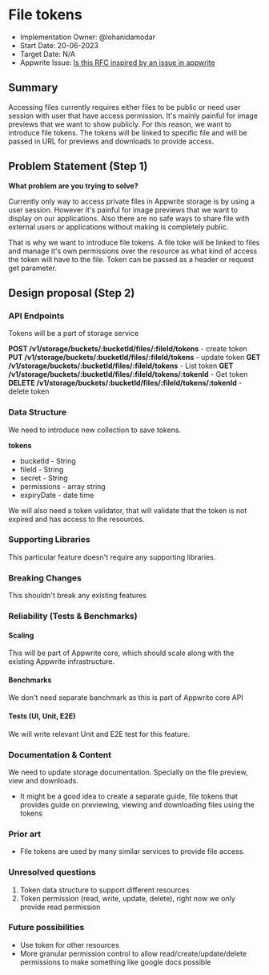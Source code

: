 # File tokens

- Implementation Owner: @lohanidamodar
- Start Date: 20-06-2023
- Target Date: N/A
- Appwrite Issue:
  [Is this RFC inspired by an issue in appwrite](https://github.com/appwrite/appwrite/issues/)

## Summary

[summary]: #summary

<!-- Brief explanation of the proposed contribution. Write your answer below. -->

Accessing files currently requires either files to be public or need user session with user that have access permission. It's mainly painful for image previews that we want to show publicly. For this reason, we want to introduce file tokens. The tokens will be linked to specific file and will be passed in URL for previews and downloads to provide access.

## Problem Statement (Step 1)

[problem-statement]: #problem-statement

**What problem are you trying to solve?**

<!--
What problem are you trying to solve? Explain the context or background in which this problem exists.
Please avoid discussing your proposed solution.
-->

Currently only way to access private files in Appwrite storage is by using a user session. However it's painful for image previews that we want to display on our applications. Also there are no safe ways to share file with external users or applications without making is completely public.

That is why we want to introduce file tokens. A file toke will be linked to files and manage it's own permissions over the resource as what kind of access the token will have to the file. Token can be passed as a header or request get parameter.

## Design proposal (Step 2)

[design-proposal]: #design-proposal

<!--
This is the technical portion of the RFC. Explain the design in sufficient detail, keeping in mind the following:

- Its interaction with other parts of the system is clear
- It is reasonably clear how the contribution would be implemented
- Dependencies on libraries, tools, projects, or work that isn't yet complete
- New API routes that need to be created or modifications to the existing routes (if needed)
- Any breaking changes and ways in which we can ensure backward compatibility.
- Use Cases
- Goals
- Deliverables
- Changes to documentation
- Ways to scale the solution

Ensure that you include examples and code snippets to allow the community to understand the proposed solution. **It would be best if the examples use naming conventions that you intend to use during the actual implementation to suggest changes early on during the development.**

Write your answer below.

-->

### API Endpoints

<!--
List the new API routes or endpoints that we might need to add for supporting the new feature.
Keep in mind to stay very strict to the API protocol and method, whether your new
changes are for the REST, WebSocket or any other API protocol Appwrite supports.

For example:

**POST /v1/coffee ** - an endpoint for creating coffee.
**DELETE /v1/coffee ** - an endpoint for deleting coffee.
-->

Tokens will be a part of storage service

**POST /v1/storage/buckets/:bucketId/files/:fileId/tokens** -           create token
**PUT /v1/storage/buckets/:bucketId/files/:fileId/tokens** -            update token
**GET /v1/storage/buckets/:bucketId/files/:fileId/tokens** -            List token
**GET /v1/storage/buckets/:bucketId/files/:fileId/tokens/:tokenId** -   Get token
**DELETE /v1/storage/buckets/:bucketId/files/:fileId/tokens/:tokenId** -         delete token


### Data Structure

<!--
What kind of changes or additions are required for the Appwrite base collections
to support this feature. Explain which entities should be added or updated, what new attributes they
need to have and why. Please think well about the naming conventions and how well they play with other
Appwrite conventions. Try and stay as consistent with existing patterns as much as possible.
-->

We need to introduce new collection to save tokens.

**tokens**
  - bucketId - String
  - fileId - String
  - secret - String
  - permissions - array string
  - expiryDate - date time

We will also need a token validator, that will validate that the token is not expired and has access to the resources.

### Supporting Libraries

<!--
Which different libraries do we need to support the new features?
Please describe the new library's potential API?
Avoid using 3rd party libraries when possible, if required - explain why.
-->

This particular feature doesn't require any supporting libraries.

### Breaking Changes

<!--
Do we break any API or SDK backward compatibility?
If possible, explain what actions we can take to avoid that.
-->

This shouldn't break any existing features

### Reliability (Tests & Benchmarks)

#### Scaling

<!-- Explain how we will scale this new feature. -->
This will be part of Appwrite core, which should scale along with the existing Appwrite infrastructure.

#### Benchmarks

<!-- Explain how we will benchmark the new feature. -->

We don't need separate banchmark as this is part of Appwrite core API

#### Tests (UI, Unit, E2E)

<!-- 
Explain how we will test the new feature. 
You can use "N/A" if this section is not relevant to your proposal.
-->

We will write relevant Unit and E2E test for this feature.

### Documentation & Content

<!--

Documentation is vital for making this new feature a success for both developers using Appwrite and the Appwrite maintainers.
Please answer the following questions:

1. What **docs** would support this feature?
2. Do we need to update the **contribution guide** with a new section or a supporting tutorial?
3. What **tutorials** (text/video) might help developers understand this feature scope, capabilities, and possible use-cases?
4. What **demo applications** can help us demonstrate this feature APIs and capabilities? 

-->

We need to update storage documentation. Specially on the file preview, view and downloads.

* It might be a good idea to create a separate guide, file tokens that provides guide on previewing, viewing and downloading files using the tokens

### Prior art

[prior-art]: #prior-art

<!--

Discuss prior art, both the good and the bad, in relation to this proposal.
A few examples of what this can include are:

- Does this functionality exist in other software, and what experience has their community had?
- For other teams: What lessons can we learn from what other communities have done here?
- Papers: Are there any published papers or great posts that discuss this? If you have some relevant papers to refer to, this can serve as a more detailed theoretical background.

This section is intended to encourage you as an author to think about the
lessons from other software, provide readers of your RFC with a fuller picture.
If there is no prior art, that is fine - your ideas are interesting to us, whether they are brand new or an adaptation from other software.

Write your answer below.
-->

- File tokens are used by many similar services to provide file access.

### Unresolved questions

[unresolved-questions]: #unresolved-questions

<!-- What parts of the design do you expect to resolve through the RFC process before this gets merged? -->

<!-- Write your answer below. -->

1. Token data structure to support different resources
2. Token permission (read, write, update, delete), right now we only provide read permission

### Future possibilities

[future-possibilities]: #future-possibilities

<!-- This is also a good place to "dump ideas" if they are out of scope for the RFC you are writing but otherwise related. -->

<!-- Write your answer below. -->

* Use token for other resources
* More granular permission control to allow read/create/update/delete permissions to make something like google docs possible
